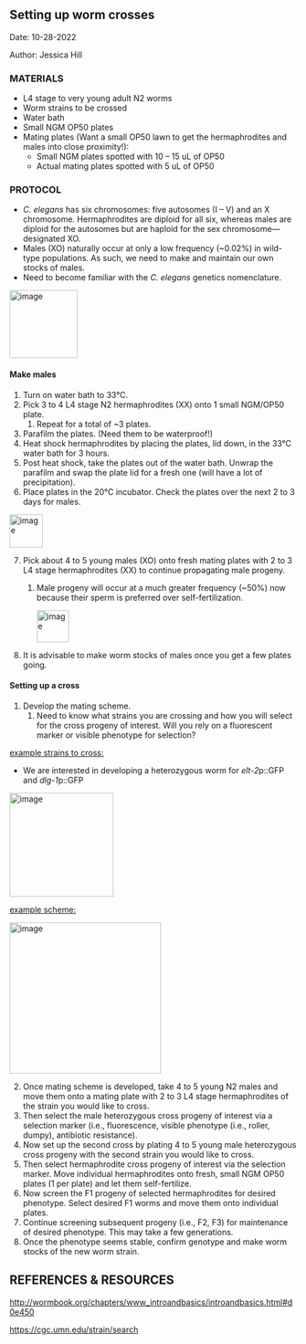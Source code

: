 
## **Setting up worm crosses**
Date: 10-28-2022

Author: Jessica Hill

### **MATERIALS**
- L4 stage to very young adult N2 worms 
- Worm strains to be crossed
- Water bath 
- Small NGM OP50 plates
- Mating plates (Want a small OP50 lawn to get the hermaphrodites and males into close proximity!): 
   - Small NGM plates spotted with 10 – 15 uL of OP50
   - Actual mating plates spotted with 5 uL of OP50

### **PROTOCOL**
- *C. elegans* has six chromosomes: five autosomes (I – V) and an X chromosome. Hermaphrodites are diploid for all six, whereas males are diploid for the autosomes but are haploid for the sex chromosome—designated XO.  
- Males (XO) naturally occur at only a low frequency (~0.02%) in wild-type populations. As such, we need to make and maintain our own stocks of males. 
- Need to become familiar with the *C. elegans* genetics nomenclature.

<img width="119" alt="image" src="https://github.com/jesshill/Onish_lab/assets/41451575/3e45f7f2-54f4-4582-839c-318f74d08f71">

#### **Make males**

1. Turn on water bath to 33°C.
2. Pick 3 to 4 L4 stage N2 hermaphrodites (XX) onto 1 small NGM/OP50 plate. 
   1. Repeat for a total of ~3 plates. 
3. Parafilm the plates. (Need them to be waterproof!)
4. Heat shock hermaphrodites by placing the plates, lid down, in the 33°C water bath for 3 hours. 
5. Post heat shock, take the plates out of the water bath. Unwrap the parafilm and swap the plate lid for a fresh one (will have a lot of precipitation). 
6. Place plates in the 20°C incubator. Check the plates over the next 2 to 3 days for males.

<img width="58" alt="image" src="https://github.com/jesshill/Onish_lab/assets/41451575/b3001709-0610-4a05-aa0e-fe96a58dac43">

7. Pick about 4 to 5 young males (XO) onto fresh mating plates with 2 to 3 L4 stage hermaphrodites (XX) to continue propagating male progeny. 
   1. Male progeny will occur at a much greater frequency (~50%) now because their sperm is preferred over self-fertilization.

      <img width="56" alt="image" src="https://github.com/jesshill/Onish_lab/assets/41451575/cd39a183-0e41-4cbc-a765-294a3190553e">

8. It is advisable to make worm stocks of males once you get a few plates going. 

#### **Setting up a cross**

1. Develop the mating scheme. 
   1. Need to know what strains you are crossing and how you will select for the cross progeny of interest. Will you rely on a fluorescent marker or visible phenotype for selection?  


<ins>example strains to cross:<ins> 
- We are interested in developing a heterozygous worm for *elt-2*p::GFP and *dlg-1*p::GFP

<img width="182" alt="image" src="https://github.com/jesshill/Onish_lab/assets/41451575/0b751c55-d6ea-4a90-ad4a-3a9f5d52de67">


<ins>example scheme:<ins> 

<img width="265" alt="image" src="https://github.com/jesshill/Onish_lab/assets/41451575/b59fefa5-028f-435a-aea1-54b71b1274f6">


2. Once mating scheme is developed, take 4 to 5 young N2 males and move them onto a mating plate with 2 to 3 L4 stage hermaphrodites of the strain you would like to cross. 
3. Then select the male heterozygous cross progeny of interest via a selection marker (i.e., fluorescence, visible phenotype (i.e., roller, dumpy), antibiotic resistance). 
4. Now set up the second cross by plating 4 to 5 young male heterozygous cross progeny with the second strain you would like to cross. 
5. Then select hermaphrodite cross progeny of interest via the selection marker. Move individual hermaphrodites onto fresh, small NGM OP50 plates (1 per plate) and let them self-fertilize. 
6. Now screen the F1 progeny of selected hermaphrodites for desired phenotype. Select desired F1 worms and move them onto individual plates. 
7. Continue screening subsequent progeny (i.e., F2, F3) for maintenance of desired phenotype. This may take a few generations. 
8. Once the phenotype seems stable, confirm genotype and make worm stocks of the new worm strain. 


## **REFERENCES & RESOURCES**

<http://wormbook.org/chapters/www_introandbasics/introandbasics.html#d0e450> 

<https://cgc.umn.edu/strain/search>
